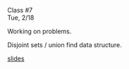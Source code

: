 <div class="lecture1">

<div class="column_date">
<p markdown="block">

Class #7 <br>
Tue, 2/18

</p>
</div>
<div class="column_materials">
<p markdown="block">

Working on problems. 

Disjoint sets / union find data structure.

[slides](slides/06-disjoint_set_union_find.html)


</p>
</div>

<div class="column_assign">
<p markdown="block">



</p>
</div>

</div>
